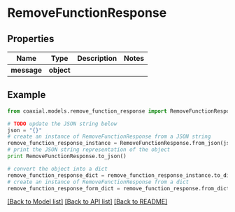 # RemoveFunctionResponse


## Properties
Name | Type | Description | Notes
------------ | ------------- | ------------- | -------------
**message** | **object** |  | 

## Example

```python
from coaxial.models.remove_function_response import RemoveFunctionResponse

# TODO update the JSON string below
json = "{}"
# create an instance of RemoveFunctionResponse from a JSON string
remove_function_response_instance = RemoveFunctionResponse.from_json(json)
# print the JSON string representation of the object
print RemoveFunctionResponse.to_json()

# convert the object into a dict
remove_function_response_dict = remove_function_response_instance.to_dict()
# create an instance of RemoveFunctionResponse from a dict
remove_function_response_form_dict = remove_function_response.from_dict(remove_function_response_dict)
```
[[Back to Model list]](../README.md#documentation-for-models) [[Back to API list]](../README.md#documentation-for-api-endpoints) [[Back to README]](../README.md)


